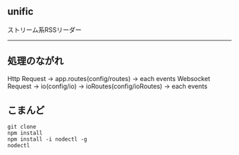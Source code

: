 unific
---

ストリーム系RSSリーダー

---


## 処理のながれ

Http Request      -> app.routes(config/routes) -> each events
Websocket Request -> io(config/io) -> ioRoutes(config/ioRoutes) -> each events

## こまんど

    git clone
    npm install
    npm install -i nodectl -g
    nodectl
